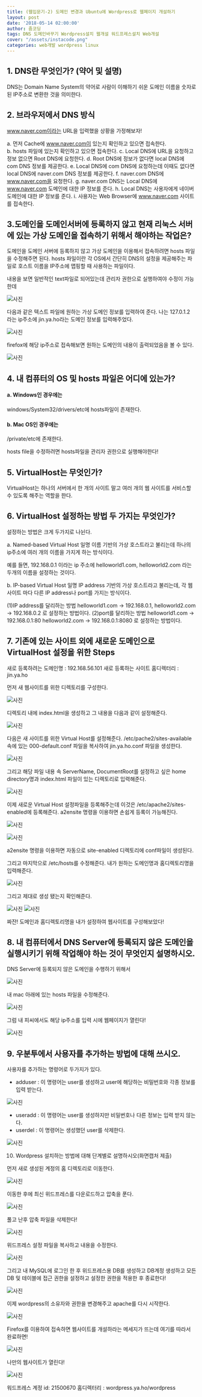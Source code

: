 ```yaml
---
title: (웹입문기-2) 도메인 변경과 Ubuntu에 Wordpress로 웹페이지 개설하기
layout: post
date: '2018-05-14 02:00:00'
author: 줌코딩
tags: DNS 도메인바꾸기 Wordpress설치 웹개설 워드프레스설치 Web개설
cover: "/assets/instacode.png"
categories: web개발 wordpress linux
---
```



## 1. DNS란 무엇인가? (약어 및 설명)

DNS는 Domain Name System의 약어로 사람이 이해하기 쉬운 도메인 이름을 숫자로 된 IP주소로 변환한 것을 의미한다.

## 2. 브라우저에서 DNS 방식

www.naver.com이라는 URL을 입력했을 상황을 가정해보자!

a. 먼저 Cache에 www.naver.com이 있는지 확인하고 있으면 접속한다.  
b. hosts 파일에 있는지 확인하고 있으면 접속한다.
c. Local DNS에 URL을 요청하고 정보 없으면 Root DNS에 요청한다.
d. Root DNS에  정보가 없다면 local DNS에 com DNS 정보를 제공한다.
e. Local DNS에 com DNS에 요청하는데 이때도 없다면 local DNS에 naver.com DNS 정보를 제공한다.
f. naver.com DNS에 www.naver.com을 요청한다.
g. naver.com DNS는 Local DNS에 www.naver.com 도메인에 대한 IP 정보를 준다.
h. Local DNS는 사용자에게 네이버 도메인에 대한 IP 정보를 준다.
i. 사용자는 Web Browser에 www.naver.com 사이트를 접속한다. 

## 3.도메인을 도메인서버에 등록하지 않고 현재 리눅스 서버에 있는 가상 도메인을 접속하기 위해서 해야하는 작업은? 

도메인을 도메인 서버에 등록하지 않고 가상 도메인을 이용해서 접속하려면 hosts 파일을 수정해주면 된다. 
hosts 파일이란 각 OS에서 간단히 DNS의 설정을 제공해주는 파일로 호스트 이름을 IP주소에 맵핑할 때 사용하는 파일이다.

내용을 보면 일반적인 text파일로 되어있는데 관리자 권한으로 실행하여야 수정이 가능한데

![사진](https://raw.githubusercontent.com/zoomKoding/zoomKoding.github.io/source/assets/_posts/Wordpress/1.png)

다음과 같은 텍스트 파일에 원하는 가상 도메인 정보를 입력하여 준다.
나는 127.0.1.2 라는 ip주소에 jin.ya.ho라는 도메인 정보를 입력해주었다.

![사진](https://raw.githubusercontent.com/zoomKoding/zoomKoding.github.io/source/assets/_posts/Wordpress/2.png)

firefox에 해당 ip주소로 접속해보면 원하는 도메인의 내용이 출력되었음을 볼 수 있다.

![사진](https://raw.githubusercontent.com/zoomKoding/zoomKoding.github.io/source/assets/_posts/Wordpress/3.png)



## 4. 내 컴퓨터의 OS 및 hosts 파일은 어디에 있는가?  

#### a. Windows인 경우에는
windows/System32/drivers/etc에 hosts파일이 존재한다.

#### b. Mac OS인 경우에는
/private/etc에 존재한다.

hosts file을 수정하려면 hosts파일을 관리자 권한으로 실행해야한다!

## 5. VirtualHost는 무엇인가?

VirtualHost는 하나의 서버에서 한 개의 사이트 말고 여러 개의 웹 사이트를 서비스할 수 있도록 해주는 역할을 한다.

## 6. VirtualHost 설정하는 방법 두 가지는 무엇인가? 

설정하는 방법은 크게 두가지로 나뉜다.

a. Named-based Virtual Host
일명 이름 기반의 가상 호스트라고 불리는데 하나의 ip주소에 여러 개의 이름을 가지게 하는 방식이다.

예를 들면,
192.168.0.1 이라는 ip 주소에 
helloworld1.com, 
helloworld2.com
라는 두개의 이름을 설정하는 것이다.

b. IP-based Virtual Host
일명 IP address 기반의 가상 호스트라고 불리는데, 각 웹 사이트 마다 다른 IP address나 port를 가지는 방식이다.

(1)IP address를 달리하는 방법
helloworld1.com -> 192.168.0.1,
helloworld2.com -> 192.168.0.2 
로 설정하는 방법이다.
(2)port를 달리하는 방법
helloworld1.com -> 192.168.0.1:80
helloworld2.com -> 192.168.0.1:8080 
로 설정하는 방법이다.



## 7. 기존에 있는 사이트 외에 새로운 도메인으로 VirtualHost 설정을 위한 Steps

새로 등록하려는 도메인명 : 192.168.56.101
새로 등록하는 사이트 홈디렉터리 : jin.ya.ho

먼저 새 웹사이트를 위한 디렉토리를 구성한다.

![사진](https://raw.githubusercontent.com/zoomKoding/zoomKoding.github.io/source/assets/_posts/Wordpress/4.png)

디렉토리 내에 index.html을 생성하고 그 내용을 다음과 같이 설정해준다.

![사진](https://raw.githubusercontent.com/zoomKoding/zoomKoding.github.io/source/assets/_posts/Wordpress/5.png)

다음은 새 사이트를 위한 Virtual Host를 설정해준다. 
/etc/pache2/sites-available 속에 있는  000-default.conf 파일을 복사하여 jin.ya.ho.conf 파일을 생성한다.

![사진](https://raw.githubusercontent.com/zoomKoding/zoomKoding.github.io/source/assets/_posts/Wordpress/6.png)

그리고 해당 파일 내용 속 ServerName, DocumentRoot를 설정하고 싶은 home directory명과 index.html 파일이 있는 디렉토리로 입력해준다.

![사진](https://raw.githubusercontent.com/zoomKoding/zoomKoding.github.io/source/assets/_posts/Wordpress/7.png)

이제 새로운 Virtual Host 설정파일을 등록해주는데 이것은 /etc/apache2/sites-enabled에 등록해준다.
a2ensite 명령을 이용하면 손쉽게 등록이 가능해진다.

![사진](https://raw.githubusercontent.com/zoomKoding/zoomKoding.github.io/source/assets/_posts/Wordpress/8.png)

![사진](https://raw.githubusercontent.com/zoomKoding/zoomKoding.github.io/source/assets/_posts/Wordpress/9.png)

a2ensite 명령을 이용하면 자동으로 site-enabled 디렉토리에 conf파일이 생성된다. 

그리고 마지막으로 /etc/hosts를 수정해준다.
내가 원하는 도메인명과 홈디렉토리명을 입력해준다.

![사진](https://raw.githubusercontent.com/zoomKoding/zoomKoding.github.io/source/assets/_posts/Wordpress/10.png)

그리고 제대로 생성 됐는지 확인해준다.

![사진](https://raw.githubusercontent.com/zoomKoding/zoomKoding.github.io/source/assets/_posts/Wordpress/11.png)
![사진](https://raw.githubusercontent.com/zoomKoding/zoomKoding.github.io/source/assets/_posts/Wordpress/12.png)

짜잔! 도메인과 홈디렉토리명을 내가 설정하여 웹사이트를 구성해보았다!

## 8. 내 컴퓨터에서 DNS Server에 등록되지 않은 도메인을 실행시키기 위해 작업해야 하는 것이 무엇인지 설명하시오.

DNS Server에 등록되지 않은 도메인을 수행하기 위해서

![사진](https://raw.githubusercontent.com/zoomKoding/zoomKoding.github.io/source/assets/_posts/Wordpress/13.png)

내 mac 아래에 있는 hosts 파일을 수정해준다.

![사진](https://raw.githubusercontent.com/zoomKoding/zoomKoding.github.io/source/assets/_posts/Wordpress/14.png)

그럼 내 피씨에서도 해당 ip주소를 입력 시에 웹페이지가 열린다!

![사진](https://raw.githubusercontent.com/zoomKoding/zoomKoding.github.io/source/assets/_posts/Wordpress/15.png)



## 9. 우분투에서 사용자를 추가하는 방법에 대해 쓰시오. 
사용자를 추가하는 명령어로 두가지가 있다. 
- adduser : 이 명령어는 user를 생성하고 user에 해당하는 비밀번호와 각종 정보를 입력 받는다.

![사진](https://raw.githubusercontent.com/zoomKoding/zoomKoding.github.io/source/assets/_posts/Wordpress/16.png)

- useradd : 이 명령어는 user를 생성하지만 비밀번호나 다른 정보는 입력 받지 않는다.
- userdel : 이 명령어는 생성했던 user를 삭제한다. 

![사진](https://raw.githubusercontent.com/zoomKoding/zoomKoding.github.io/source/assets/_posts/Wordpress/17.png)

10. Wordpress 설치하는 방법에 대해 단계별로 설명하시오(화면캡처 제출) 

먼저 새로 생성된 계정의 홈 디렉토리로 이동한다.

![사진](https://raw.githubusercontent.com/zoomKoding/zoomKoding.github.io/source/assets/_posts/Wordpress/18.png)

이동한 후에 최신 위드프레스를 다운로드하고 압축을 푼다.

![사진](https://raw.githubusercontent.com/zoomKoding/zoomKoding.github.io/source/assets/_posts/Wordpress/19.png)

풀고 난후 압축 파일을 삭제한다!

![사진](https://raw.githubusercontent.com/zoomKoding/zoomKoding.github.io/source/assets/_posts/Wordpress/20.png)

위드프레스 설정 파일을 복사하고 내용을 수정한다.

![사진](https://raw.githubusercontent.com/zoomKoding/zoomKoding.github.io/source/assets/_posts/Wordpress/21.png)

그리고 내 MySQL에 로그인 한 후 
위드프레스용 DB를 생성하고 
DB계정 생성하고 
모든 DB 및 테이블에 접근 권한을 설정하고 
설정한 권한을 적용한 후 종료한다!

![사진](https://raw.githubusercontent.com/zoomKoding/zoomKoding.github.io/source/assets/_posts/Wordpress/22.png)


이제 wordpress의 소유자와 권한을 변경해주고 apache를 다시 시작한다.

![사진](https://raw.githubusercontent.com/zoomKoding/zoomKoding.github.io/source/assets/_posts/Wordpress/23.png)

Firefox를 이용하여 접속하면 웹사이트를 개설하라는 메세지가 뜨는데 여기를 따라서 완료하면!

![사진](https://raw.githubusercontent.com/zoomKoding/zoomKoding.github.io/source/assets/_posts/Wordpress/24.png)

나만의 웹사이트가 열린다!

![사진](https://raw.githubusercontent.com/zoomKoding/zoomKoding.github.io/source/assets/_posts/Wordpress/25.png)


워드프레스 계정 id: 21500670
홈디렉터리 : wordpress.ya.ho/wordpress
